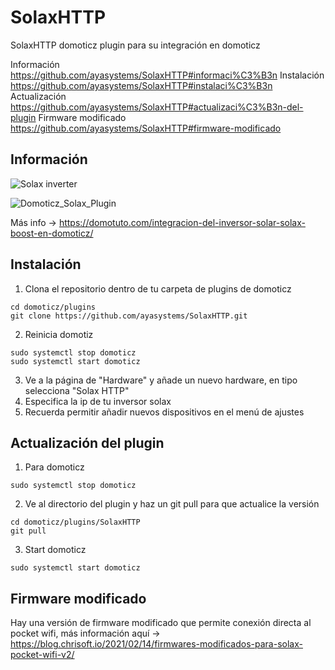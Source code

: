 # SolaxHTTP
SolaxHTTP domoticz plugin para su integración en domoticz

Información https://github.com/ayasystems/SolaxHTTP#informaci%C3%B3n
Instalación https://github.com/ayasystems/SolaxHTTP#instalaci%C3%B3n
Actualización https://github.com/ayasystems/SolaxHTTP#actualizaci%C3%B3n-del-plugin
Firmware modificado https://github.com/ayasystems/SolaxHTTP#firmware-modificado

## Información
![Solax inverter](https://github.com/ayasystems/SolaxHTTP/raw/master/solax.jpg)

![Domoticz_Solax_Plugin](https://github.com/ayasystems/SolaxHTTP/raw/master/domoticz_solax.jpg)

Más info -> https://domotuto.com/integracion-del-inversor-solar-solax-boost-en-domoticz/

## Instalación

1. Clona el repositorio dentro de tu carpeta de plugins de domoticz
```
cd domoticz/plugins
git clone https://github.com/ayasystems/SolaxHTTP.git
```
2. Reinicia domotiz
```
sudo systemctl stop domoticz
sudo systemctl start domoticz
```
3. Ve a la página de "Hardware" y añade un nuevo hardware, en tipo selecciona "Solax HTTP"
4. Especifica la ip de tu inversor solax
5. Recuerda permitir añadir nuevos dispositivos en el menú de ajustes


## Actualización del plugin


1. Para domoticz 
```
sudo systemctl stop domoticz
```
2. Ve al directorio del plugin y haz un git pull para que actualice la versión 
```
cd domoticz/plugins/SolaxHTTP
git pull
```
3. Start domoticz
```
sudo systemctl start domoticz
```
 
## Firmware modificado

Hay una versión de firmware modificado que permite conexión directa al pocket wifi, más información aquí -> https://blog.chrisoft.io/2021/02/14/firmwares-modificados-para-solax-pocket-wifi-v2/



